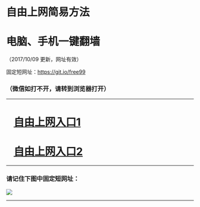 ﻿# 自由上网简易方法

# 电脑、手机一键翻墙

（2017/10/09 更新，网址有效）

固定短网址：https://git.io/free99

### （微信如打不开，请转到浏览器打开）


***





# &nbsp;&nbsp; <a href="http://ft1442130377.fwq-tz-1001.info/fwqtz01.html?t=100900125662 " target="_blank">自由上网入口1</a>
# &nbsp;&nbsp; <a href="http://ft23889498.fwq-tz-1002.info/fwqtz02.html?t=100900116516 " target="_blank">自由上网入口2</a>
***

### 请记住下图中固定短网址：

<img src="https://s3-us-west-2.amazonaws.com/fwq-1001/yjfq-20170905okok.png" /> 


***

